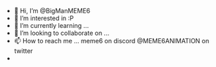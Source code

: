 - 👋 Hi, I’m @BigManMEME6
- 👀 I’m interested in :P
- 🌱 I’m currently learning ...
- 💞️ I’m looking to collaborate on ...
- 📫 How to reach me ... meme6 on discord @MEME6ANIMATION on twitter
- 

<!---
BigManMEME6/BigManMEME6 is a ✨ special ✨ repository because its `README.md` (this file) appears on your GitHub profile.
You can click the Preview link to take a look at your changes.
--->
